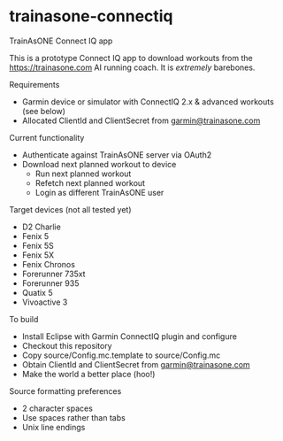 # trainasone-connectiq
TrainAsONE Connect IQ app

This is a prototype Connect IQ app to download workouts from the
https://trainasone.com AI running coach. It is *extremely* barebones.

Requirements
- Garmin device or simulator with ConnectIQ 2.x & advanced workouts (see below)
- Allocated ClientId and ClientSecret from garmin@trainasone.com

Current functionality
- Authenticate against TrainAsONE server via OAuth2
- Download next planned workout to device
  - Run next planned workout
  - Refetch next planned workout
  - Login as different TrainAsONE user

Target devices (not all tested yet)
- D2 Charlie
- Fenix 5
- Fenix 5S
- Fenix 5X
- Fenix Chronos
- Forerunner 735xt
- Forerunner 935
- Quatix 5
- Vivoactive 3

To build
- Install Eclipse with Garmin ConnectIQ plugin and configure
- Checkout this repository
- Copy source/Config.mc.template to source/Config.mc
- Obtain ClientId and ClientSecret from garmin@trainasone.com
- Make the world a better place (hoo!)

Source formatting preferences
- 2 character spaces
- Use spaces rather than tabs
- Unix line endings
